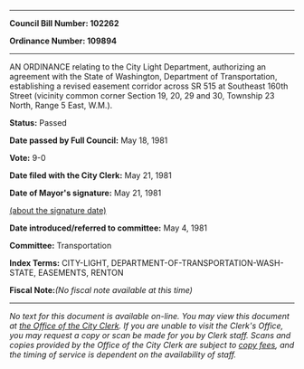 

********

**Council Bill Number: 102262**
   
**Ordinance Number: 109894**
********

 AN ORDINANCE relating to the City Light Department, authorizing an agreement with the State of Washington, Department of Transportation, establishing a revised easement corridor across SR 515 at Southeast 160th Street (vicinity common corner Section 19, 20, 29 and 30, Township 23 North, Range 5 East, W.M.).

**Status:** Passed
   
**Date passed by Full Council:** May 18, 1981
   
**Vote:** 9-0
   
**Date filed with the City Clerk:** May 21, 1981
   
**Date of Mayor's signature:** May 21, 1981
   
[(about the signature date)](/~public/approvaldate.htm)
   
   
   
**Date introduced/referred to committee:** May 4, 1981
   
**Committee:** Transportation
   
   
**Index Terms:** CITY-LIGHT, DEPARTMENT-OF-TRANSPORTATION-WASH-STATE, EASEMENTS, RENTON

**Fiscal Note:**_(No fiscal note available at this time)_
********

_No text for this document is available on-line. You may view this document at [the Office of the City Clerk](http://www.seattle.gov/leg/clerk/contactUs.htm). If you are unable to visit the Clerk's Office, you may request a copy or scan be made for you by Clerk staff. Scans and copies provided by the Office of the City Clerk are subject to [copy fees](http://clerk.seattle.gov/~public/clerkfees.htm), and the timing of service is dependent on the availability of staff._

